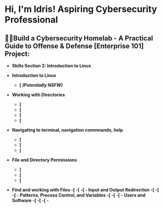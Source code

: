 <h1>Hi, I'm Idris! Aspiring Cybersecurity Professional</a>

<h2>👨‍💻Build a Cybersecurity Homelab - A Practical Guide to Offense & Defense [Enterprise 101]
  Project:</h2>

- <b>Skills Section 2: Introduction to Linux   
- <b>Introduction to Linux</b>
  - [ <b><i>(Potentially NSFW)</b></i>
- <b>Working with Directories </b>
  - [
  - [
  - [
  - [
- <b>Navigating to terminal, navigation commnands, help</b>
  - [
  - [
  - [
- <b>File and Directory Permissions </b>
  - [
  - [
  - [
 
- <b>Find and working with Files <b>
  -[
  -[
  -[
-<b> Input and Output Redirection <b>
  -[
  -[
  -[
-<b> Patterns, Process Control, and Variables <b>
  -[
  -[
  -[
-<b> Users and Software <b>
  -[
  -[
  -[
-<b> 
<h2></h2>

